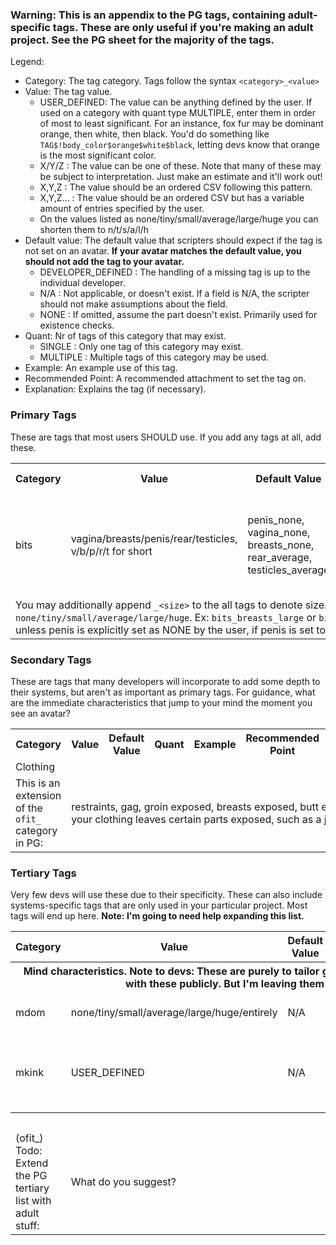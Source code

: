 ### Warning: This is an appendix to the PG tags, containing adult-specific tags. These are only useful if you're making an adult project. See the PG sheet for the majority of the tags.

Legend:
- Category: The tag category. Tags follow the syntax `<category>_<value>`
- Value: The tag value.
  - USER_DEFINED: The value can be anything defined by the user. If used on a category with quant type MULTIPLE, enter them in order of most to least significant. For an instance, fox fur may be dominant orange, then white, then black. You'd do something like `TAG$!body_color$orange$white$black`, letting devs know that orange is the most significant color.
  - X/Y/Z : The value can be one of these. Note that many of these may be subject to interpretation. Just make an estimate and it'll work out!
  - X,Y,Z : The value should be an ordered CSV following this pattern.
  - X,Y,Z... : The value should be an ordered CSV but has a variable amount of entries specified by the user.
  - On the values listed as none/tiny/small/average/large/huge you can shorten them to n/t/s/a/l/h
- Default value: The default value that scripters should expect if the tag is not set on an avatar. **If your avatar matches the default value, you should not add the tag to your avatar.**
  - DEVELOPER_DEFINED : The handling of a missing tag is up to the individual developer.
  - N/A : Not applicable, or doesn't exist. If a field is N/A, the scripter should not make assumptions about the field.
  - NONE : If omitted, assume the part doesn't exist. Primarily used for existence checks.
- Quant: Nr of tags of this category that may exist.
  - SINGLE : Only one tag of this category may exist.
  - MULTIPLE : Multiple tags of this category may be used.
- Example: An example use of this tag.
- Recommended Point: A recommended attachment to set the tag on.
- Explanation: Explains the tag (if necessary).


### Primary Tags
These are tags that most users SHOULD use. If you add any tags at all, add these.

<table>
 
  <tr><th>Category</th><th>Value</th><th>Default Value</th><th>Quant</th><th>Example</th><th>Recommended Point</th><th>Comment</th></tr>

  <tr> <td>bits</td> <td>vagina/breasts/penis/rear/testicles, v/b/p/r/t for short</td> <td>penis_none, vagina_none, breasts_none, rear_average, testicles_average</td> <td>MULTIPLE</td> <td>bits_breasts</td> <td>Body</td> <td>Devs should only check the first character of the genitals. </td> </tr>
  <tr><td colspan="7">You may additionally append <code>_&lt;size&gt;</size></code> to the all tags to denote size. Viable size values are <code>none/tiny/small/average/large/huge</code>. Ex: <code>bits_breasts_large</code> or <code>bits_b_l</code> for short. Note that testicles are coupled to penis unless penis is explicitly set as NONE by the user, if penis is set to none, then assume no testicles.</td></tr>

</table>


### Secondary Tags
These are tags that many developers will incorporate to add some depth to their systems, but aren't as important as primary tags. For guidance, what are the immediate characteristics that jump to your mind the moment you see an avatar?

<!-- 
  <tr> <td>category</td> <td>value</td> <td>default</td> <td>quant</td> <td>ex</td> <td>point</td> <td>expl</td> </tr> 
-->

<table>
  
  <tr><th>Category</th><th>Value</th><th>Default Value</th><th>Quant</th><th>Example</th><th>Recommended Point</th><th>Comment</th></tr>
 
  <tr><td colspan="7">Clothing</td></tr>
  <tr> <td>This is an extension of the <code>ofit_</code> category in PG:</td> <td colspan="6">
    restraints, gag, groin exposed, breasts exposed, butt exposed (if your clothing leaves certain parts exposed, such as a jockstrap)
  </td> </tr>
  
</table>



### Tertiary Tags
Very few devs will use these due to their specificity. These can also include systems-specific tags that are only used in your particular project. Most tags will end up here. **Note: I'm going to need help expanding this list.**

<table>
  
  <tr><th>Category</th><th>Value</th><th>Default Value</th><th>Quant</th><th>Example</th><th>Recommended Point</th><th>Explanation</th></tr>



  <tr><th colspan="7">Mind characteristics. Note to devs: These are purely to tailor games to users interests. They're a bit fiddly to setup, and I don't think a lot of people will go around with these publicly. But I'm leaving them in here as a tertiary tag. In addition to n/t/s/a/l/h, you can shorten entirely to e.</th></tr>
  <tr> <td>mdom</td> <td>none/tiny/small/average/large/huge/entirely</td> <td>N/A</td> <td>SINGLE</td> <td>mdom_average</td> <td>Head/Body/Dedicated preference prim</td> <td>Sets character sexual dominance, none being fully submissive, and average being a switch.</td> </tr>
  <tr> <td>mkink</td> <td>USER_DEFINED</td> <td>N/A</td> <td>MULTIPLE</td> <td>mkink_spanking_huge</td> <td>Head/Body/Dedicated preference prim</td> <td>Adds character kinks. Think of this as a public F-list. You may append a non/tiny/small/average/large/huge/entirely value based on how much you like it. For a list of kinks I'd suggest copying from f-list directly.</td> </tr>
  
  
  <tr><th colspan="7">Clothing</th></tr>
  <tr> <td>(ofit_) Todo: Extend the PG tertiary list with adult stuff:</td> <td colspan="6">
    What do you suggest?
  </td> </tr>

  
  
</table>


